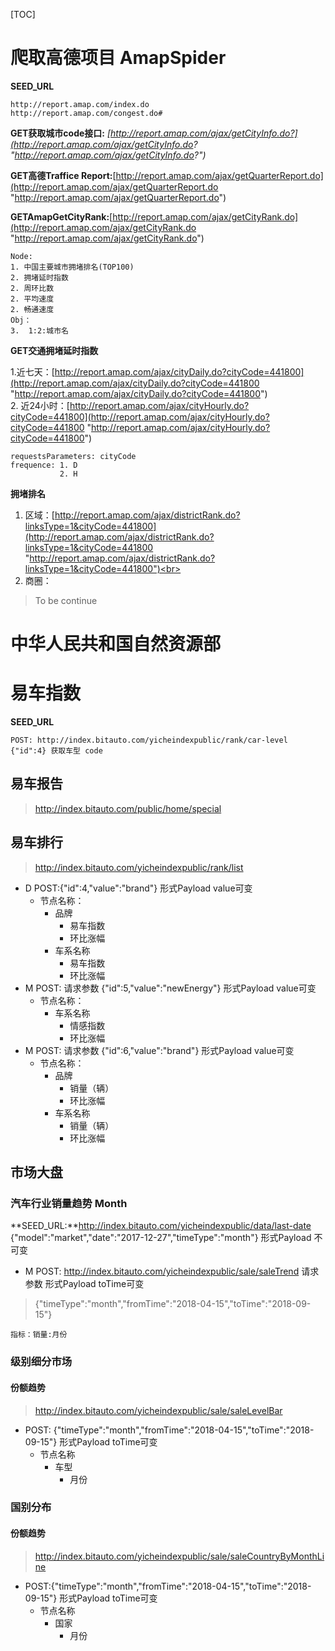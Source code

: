 [TOC]


# 爬取高德项目 AmapSpider
**SEED_URL**

	http://report.amap.com/index.do
	http://report.amap.com/congest.do#

**GET获取城市code接口:** *[http://report.amap.com/ajax/getCityInfo.do?](http://report.amap.com/ajax/getCityInfo.do? "http://report.amap.com/ajax/getCityInfo.do?")*

**GET高德Traffice Report:**[http://report.amap.com/ajax/getQuarterReport.do](http://report.amap.com/ajax/getQuarterReport.do "http://report.amap.com/ajax/getQuarterReport.do")

**GETAmapGetCityRank:**[http://report.amap.com/ajax/getCityRank.do](http://report.amap.com/ajax/getCityRank.do "http://report.amap.com/ajax/getCityRank.do")
	
	Node:
	1. 中国主要城市拥堵排名(TOP100)
	2. 拥堵延时指数
	2. 周环比数
	2. 平均速度
	2. 畅通速度
	Obj：
	3.	1:2:城市名

**GET交通拥堵延时指数**

1.近七天：[http://report.amap.com/ajax/cityDaily.do?cityCode=441800](http://report.amap.com/ajax/cityDaily.do?cityCode=441800 "http://report.amap.com/ajax/cityDaily.do?cityCode=441800") <br>
2. 近24小时：[http://report.amap.com/ajax/cityHourly.do?cityCode=441800](http://report.amap.com/ajax/cityHourly.do?cityCode=441800 "http://report.amap.com/ajax/cityHourly.do?cityCode=441800")
	
	requestsParameters:	cityCode
	frequence: 1. D
			   2. H
			
**拥堵排名**

1. 区域：[http://report.amap.com/ajax/districtRank.do?linksType=1&cityCode=441800](http://report.amap.com/ajax/districtRank.do?linksType=1&cityCode=441800 "http://report.amap.com/ajax/districtRank.do?linksType=1&cityCode=441800")<br>
2. 商圈：
> To be continue

# 中华人民共和国自然资源部


# 易车指数
**SEED_URL**

	POST: http://index.bitauto.com/yicheindexpublic/rank/car-level
	{"id":4} 获取车型 code

## 易车报告
> http://index.bitauto.com/public/home/special

## 易车排行

> http://index.bitauto.com/yicheindexpublic/rank/list

+ D POST:{"id":4,"value":"brand"} 形式Payload value可变
	- 节点名称：
		+ 品牌 
			- 易车指数
			- 环比涨幅
		+ 车系名称
			- 易车指数
			- 环比涨幅
+ M POST: 请求参数 {"id":5,"value":"newEnergy"} 形式Payload value可变
	- 节点名称：
		+ 车系名称
			- 情感指数
			- 环比涨幅
+ M POST: 请求参数 {"id":6,"value":"brand"} 形式Payload value可变
	- 节点名称：
		+ 品牌
			- 销量（辆）
			- 环比涨幅
		+ 车系名称
			- 销量（辆）
			- 环比涨幅

## 市场大盘
### 汽车行业销量趋势 Month
**SEED_URL:**http://index.bitauto.com/yicheindexpublic/data/last-date <br>
{"model":"market","date":"2017-12-27","timeType":"month"} 形式Payload 不可变

+ M POST: http://index.bitauto.com/yicheindexpublic/sale/saleTrend  请求参数  形式Payload toTime可变

> {"timeType":"month","fromTime":"2018-04-15","toTime":"2018-09-15"}

	指标：销量:月份

### 级别细分市场 
#### 份额趋势
> http://index.bitauto.com/yicheindexpublic/sale/saleLevelBar

+ POST: {"timeType":"month","fromTime":"2018-04-15","toTime":"2018-09-15"} 形式Payload toTime可变
	+ 节点名称
		+ 车型
			+ 月份
### 国别分布
#### 份额趋势
> http://index.bitauto.com/yicheindexpublic/sale/saleCountryByMonthLine

+ POST:{"timeType":"month","fromTime":"2018-04-15","toTime":"2018-09-15"} 形式Payload toTime可变
	+ 节点名称
		+ 国家
			+ 月份
